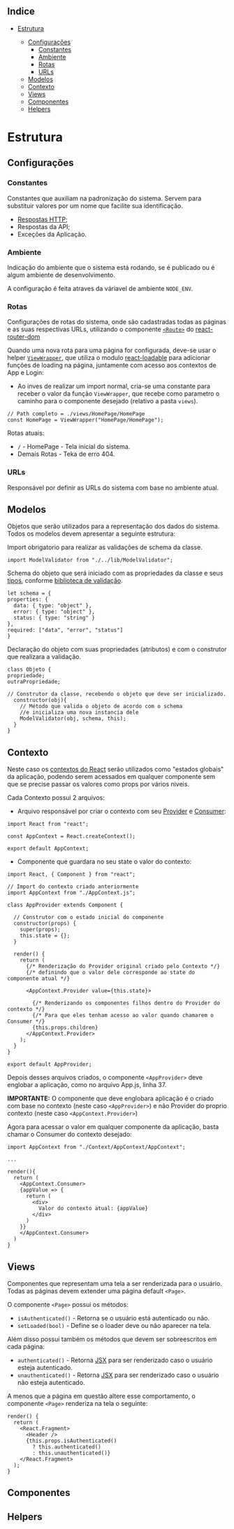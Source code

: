 ## Indice

- [Estrutura](#estrutura)

  - [Configurações](#configura%C3%A7%C3%B5es)
    - [Constantes](#constantes)
    - [Ambiente](#ambiente)
    - [Rotas](#rotas)
    - [URLs](#urls)
  - [Modelos](#modelos)
  - [Contexto](#contexto)
  - [Views](#views)
  - [Componentes](#componentes)
  - [Helpers](#helpers)

# Estrutura

## Configurações

### Constantes

Constantes que auxiliam na padronização do sistema. Servem para substituir valores por um nome que facilite sua identificação.

- [Respostas HTTP](https://developer.mozilla.org/pt-BR/docs/Web/HTTP/Status);
- Respostas da API;
- Exceções da Aplicação.

### Ambiente

Indicação do ambiente que o sistema está rodando, se é publicado ou é algum ambiente de desenvolvimento.

A configuração é feita atraves da váriavel de ambiente `NODE_ENV`.

### Rotas

Configurações de rotas do sistema, onde são cadastradas todas as páginas e as suas respectivas URLs, utilizando o componente [`<Route>`](https://reacttraining.com/react-router/core/api/Route) do [react-router-dom](https://github.com/ReactTraining/react-router/tree/master/packages/react-router-dom)

Quando uma nova rota para uma página for configurada, deve-se usar o helper [`ViewWrapper`](#helpers), que utiliza o modulo [react-loadable](https://github.com/jamiebuilds/react-loadable) para adicionar funções de loading na página, juntamente com acesso aos contextos de App e Login:

- Ao inves de realizar um import normal, cria-se uma constante para receber o valor da função `ViewWrapper`, que recebe como parametro o caminho para o componente desejado (relativo a pasta `views`).

```
// Path completo = ./views/HomePage/HomePage
const HomePage = ViewWrapper("HomePage/HomePage");
```

Rotas atuais:

- `/` - HomePage - Tela inicial do sistema.
- Demais Rotas - Teka de erro 404.

### URLs

Responsável por definir as URLs do sistema com base no ambiente atual.

## Modelos

Objetos que serão utilizados para a representação dos dados do sistema.
Todos os modelos devem apresentar a seguinte estrutura:

Import obrigatorio para realizar as validações de schema da classe.

```
import ModelValidator from "./../lib/ModelValidator";
```

Schema do objeto que será iniciado
com as propriedades da classe e seus [tipos](https://github.com/epoberezkin/ajv/blob/master/KEYWORDS.md#type), conforme [biblioteca de validação](https://github.com/epoberezkin/ajv).

```
let schema = {
properties: {
  data: { type: "object" },
  error: { type: "object" },
  status: { type: "string" }
},
required: ["data", "error", "status"]
}
```

Declaração do objeto com suas propriedades (atributos) e com o construtor que realizara a validação.

```
class Objeto {
propriedade;
outraPropriedade;

// Construtor da classe, recebendo o objeto que deve ser inicializado.
  constructor(obj){
    // Método que valida o objeto de acordo com o schema
    //e inicializa uma nova instancia dele
    ModelValidator(obj, schema, this);
  }
}
```

## Contexto

Neste caso os [contextos do React](https://reactjs.org/docs/context.html) serão utilizados como "estados globais" da aplicação, podendo serem acessados em qualquer componente sem que se precise passar os valores como props por vários niveis.

Cada Contexto possui 2 arquivos:

- Arquivo responsável por criar o contexto com seu [Provider](https://reactjs.org/docs/context.html#provider) e [Consumer](https://reactjs.org/docs/context.html#consumer):

```
import React from "react";

const AppContext = React.createContext();

export default AppContext;
```

- Componente que guardara no seu state o valor do contexto:

```
import React, { Component } from "react";

// Import do contexto criado anteriormente
import AppContext from "./AppContext.js";

class AppProvider extends Component {

  // Construtor com o estado inicial do componente
  constructor(props) {
    super(props);
    this.state = {};
  }

  render() {
    return (
      {/* Renderização do Provider original criado pelo Contexto */}
      {/* definindo que o valor dele corresponde ao state do componente atual */}

      <AppContext.Provider value={this.state}>

        {/* Renderizando os componentes filhos dentro do Provider do contexto */}
        {/* Para que eles tenham acesso ao valor quando chamarem o Consumer */}
        {this.props.children}
      </AppContext.Provider>
    );
  }
}

export default AppProvider;
```

Depois desses arquivos criados, o componente `<AppProvider>` deve englobar a aplicação, como no arquivo App.js, linha 37.

**IMPORTANTE:** O componente que deve englobara aplicação é o criado com base no contexto (neste caso `<AppProvider>`) e não Provider do proprio contexto (neste caso `<AppContext.Provider>`)

Agora para acessar o valor em qualquer componente da aplicação, basta chamar o Consumer do contexto desejado:

```
import AppContext from "./Context/AppContext/AppContext";

...

render(){
  return (
    <AppContext.Consumer>
    {appValue => {
      return (
        <div>
          Valor do contexto atual: {appValue}
        </div>
      )
    }}
    </AppContext.Consumer>
  )
}
```

## Views

Componentes que representam uma tela a ser renderizada para o usuário. Todas as páginas devem extender uma página default `<Page>`.

O componente `<Page>` possui os métodos:

- `isAuthenticated()` - Retorna se o usuário está autenticado ou não.
- `setLoaded(bool)` - Define se o loader deve ou não aparecer na tela.

Além disso possui também os métodos que devem ser sobreescritos em cada página:

- `authenticated()` - Retorna [JSX](https://reactjs.org/docs/introducing-jsx.html) para ser renderizado caso o usuário esteja autenticado.
- `unauthenticated()` - Retorna [JSX](https://reactjs.org/docs/introducing-jsx.html) para ser renderizado caso o usuário não esteja autenticado.

A menos que a página em questão altere esse comportamento, o componente `<Page>` renderiza na tela o seguinte:

```
render() {
  return (
    <React.Fragment>
      <Header />
      {this.props.isAuthenticated()
        ? this.authenticated()
        : this.unauthenticated()}
    </React.Fragment>
  );
}
```

## Componentes

## Helpers
